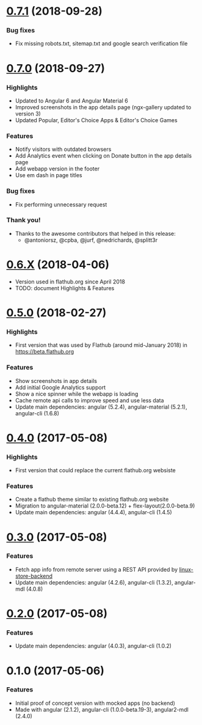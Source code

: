 <a name="0.7.1"></a>
# [0.7.1](https://github.com/jgarciao/linux-store-frontend/compare/0.7.0...0.7.1) (2018-09-28)

### Bug fixes

* Fix missing robots.txt, sitemap.txt and google search verification file


<a name="0.7.0"></a>
# [0.7.0](https://github.com/jgarciao/linux-store-frontend/compare/0.6.9...0.7.0) (2018-09-27)

### Highlights

* Updated to Angular 6 and Angular Material 6
* Improved screenshots in the app details page (ngx-gallery updated to version 3)
* Updated Popular, Editor's Choice Apps & Editor's Choice Games

### Features

* Notify visitors with outdated browsers
* Add Analytics event when clicking on Donate button in the app details page
* Add webapp version in the footer
* Use em dash in page titles

### Bug fixes

* Fix performing unnecessary request 

### Thank you!

* Thanks to the awesome contributors that helped in this release:
    *  @antoniorsz, @cpba, @jurf, @nedrichards, @splitt3r  


<a name="0.6.0"></a>
# [0.6.X](https://github.com/jgarciao/linux-store-frontend/compare/0.5.0...0.6.9) (2018-04-06)

* Version used in flathub.org since April 2018
* TODO: document Highlights & Features


<a name="0.5.0"></a>
# [0.5.0](https://github.com/jgarciao/linux-store-frontend/compare/0.4.0...0.5.0) (2018-02-27)

### Highlights

* First version that was used by Flathub (around mid-January 2018) in https://beta.flathub.org

### Features

* Show screenshots in app details
* Add initial Google Analytics support
* Show a nice spinner while the webapp is loading
* Cache remote api calls to improve speed and use less data 
* Update main dependencies: angular (5.2.4), angular-material (5.2.1), angular-cli (1.6.8)

<a name="0.4.0"></a>
# [0.4.0](https://github.com/jgarciao/linux-store-frontend/compare/0.3.0...0.4.0) (2017-05-08)

### Highlights

* First version that could replace the current flathub.org websiste 

### Features

* Create a flathub theme similar to existing flathub.org website
* Migration to angular-material (2.0.0-beta.12) + flex-layout(2.0.0-beta.9)
* Update main dependencies: angular (4.4.4), angular-cli (1.4.5)

<a name="0.3.0"></a>
# [0.3.0](https://github.com/jgarciao/linux-store-frontend/compare/0.2.0...0.3.0) (2017-05-08)

### Features

* Fetch app info from remote server using a REST API provided by [linux-store-backend](https://github.com/jgarciao/linux-store-backend)
* Update main dependencies: angular (4.2.6), angular-cli (1.3.2), angular-mdl (4.0.8)

<a name="0.2.0"></a>
# [0.2.0](https://github.com/jgarciao/linux-store-frontend/compare/0.1.0...0.2.0) (2017-05-08)

### Features

* Update main dependencies: angular (4.0.3), angular-cli (1.0.2)

<a name="0.1.0"></a>
# 0.1.0 (2017-05-06)

### Features
* Initial proof of concept version with mocked apps (no backend)
* Made with angular (2.1.2), angular-cli (1.0.0-beta.19-3), angular2-mdl (2.4.0)
